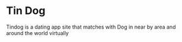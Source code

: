 <h1> Tin Dog </h1>
Tindog is a dating app site that matches with Dog in near by area and around the world virtually
